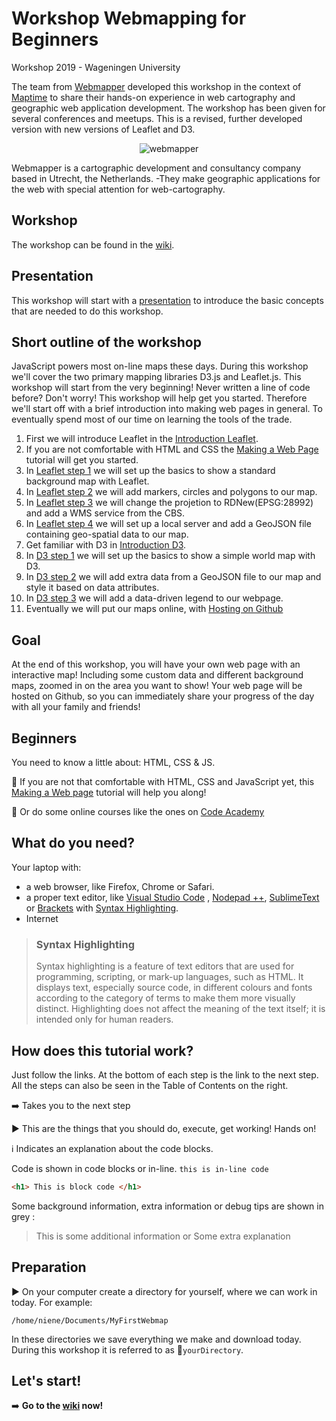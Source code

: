 # Workshop Webmapping for Beginners

Workshop 2019 - Wageningen University 


The team from [Webmapper](http://www.webmapper.nl "What the map can be") developed this workshop in the context of [Maptime](http://maptime.io) to share their hands-on experience in web cartography and geographic web application development. The workshop has been given for several conferences and meetups. 
This is a revised, further developed version with new versions of Leaflet and D3. 

<p align="center"> <img align="center" src="https://raw.githubusercontent.com/wiki/NieneB/webmapping_for_beginners_v2/img/webmapper_logo_tekst.png" alt="webmapper"> </p>

Webmapper is a cartographic development and consultancy company based in Utrecht, the Netherlands. -They make geographic applications for the web with special attention for web-cartography. 

## Workshop

The workshop can be found in the [wiki](https://github.com/NieneB/webmapping_for_beginners_v2/wiki).

## Presentation

This workshop will start with a [presentation](https://NieneB.github.io/webmapping_for_beginners_v2/) to introduce the basic concepts that are needed to do this workshop. 

## Short outline of the workshop

JavaScript powers most on-line maps these days. During this workshop we'll cover the two primary mapping libraries D3.js and Leaflet.js. This workshop will start from the very beginning! Never written a line of code before? Don't worry! This workshop will help get you started. 
Therefore we'll start off with a brief introduction into making web pages in general. To eventually spend most of our time on learning the tools of the trade.

1. First we will introduce Leaflet in the [Introduction Leaflet](https://github.com/NieneB/webmapping_for_beginners_v2/wiki/Introduction-Leaflet).
2. If you are not comfortable with HTML and CSS the [Making a Web Page](https://github.com/NieneB/webmapping_for_beginners_v2/wiki/Making-a-web-page) tutorial will get you started.
3. In [Leaflet step 1](https://github.com/NieneB/webmapping_for_beginners_v2/wiki/Leaflet-step-1) we will set up the basics to show a standard background map with Leaflet.
4. In [Leaflet step 2](https://github.com/NieneB/webmapping_for_beginners_v2/wiki/Leaflet-step-2) we will add markers, circles and polygons to our map.
5. In [Leaflet step 3](https://github.com/NieneB/webmapping_for_beginners_v2/wiki/Leaflet-step-3) we will change the projetion to RDNew(EPSG:28992) and add a WMS service from the CBS. 
5. In [Leaflet step 4](https://github.com/NieneB/webmapping_for_beginners_v2/wiki/Leaflet-step-4) we will set up a local server and add a GeoJSON file containing geo-spatial data to our map.
5. Get familiar with D3 in [Introduction D3](https://github.com/NieneB/webmapping_for_beginners_v2/wiki/Introduction-D3).
6. In [D3 step 1](https://github.com/NieneB/webmapping_for_beginners_v2/wiki/D3-step-1) we will set up the basics to show a simple world map with D3.
7. In [D3 step 2](https://github.com/NieneB/webmapping_for_beginners_v2/wiki/D3-step-2) we will add extra data from a GeoJSON file to our map and style it based on data attributes. 
8. In [D3 step 3](https://github.com/NieneB/webmapping_for_beginners_v2/wiki/D3-step-3) we will add a data-driven legend to our webpage. 
9. Eventually we will put our maps online, with [Hosting on Github](https://github.com/NieneB/webmapping_for_beginners_v2/wiki/Hosting-on-github)


## Goal 

At the end of this workshop, you will have your own web page with an interactive map! Including some custom data and different background maps, zoomed in on the area you want to show! Your web page will be hosted on Github, so you can immediately share your progress of the day with all your family and friends!

## Beginners

You need to know a little about: HTML, CSS & JS. 

:link: If you are not that comfortable with HTML, CSS and JavaScript yet, this [Making a Web page](https://github.com/NieneB/webmapping_for_beginners_v2/wiki/Making-a-web-page) tutorial will help you along!

:link: Or do some online courses like the ones on [Code Academy](https://www.codecademy.com/)

## What do you need?

Your laptop with:

* a web browser, like Firefox, Chrome or Safari.
* a proper text editor, like [Visual Studio Code](https://code.visualstudio.com/) , [Nodepad ++](https://notepad-plus-plus.org/download/v7.6.html), [SublimeText](http://www.sublimetext.com/) or [Brackets](http://brackets.io/) with [Syntax Highlighting](https://en.wikipedia.org/wiki/Syntax_highlighting).
* Internet

>### Syntax Highlighting
>
> Syntax highlighting is a feature of text editors that are used for programming, scripting, or mark-up languages, such as HTML. It displays text, especially source code, in different colours and fonts according to the category of terms to make them more visually distinct. Highlighting does not affect the meaning of the text itself; it is intended only for human readers.

## How does this tutorial work?

Just follow the links. At the bottom of each step is the link to the next step. All the steps can also be seen in the Table of Contents on the right. 

:arrow_right: Takes you to the next step

:arrow_forward: This are the things that you should do, execute, get working! Hands on! 

:information_source: Indicates an explanation about the code blocks. 

Code is shown in code blocks or in-line. `this is in-line code` 

``` html
<h1> This is block code </h1>
```

Some background information, extra information or debug tips are shown in grey :

> This is some additional information
> or
> Some extra explanation



## Preparation

:arrow_forward: On your computer create a directory for yourself, where we can work in today. For example:

	/home/niene/Documents/MyFirstWebmap

In these directories we save everything we make and download today. During this workshop it is referred to as :open_file_folder:`yourDirectory`.

## Let's start!

:arrow_right: **Go to the [wiki](https://github.com/NieneB/webmapping_for_beginners_v2/wiki) now!**
